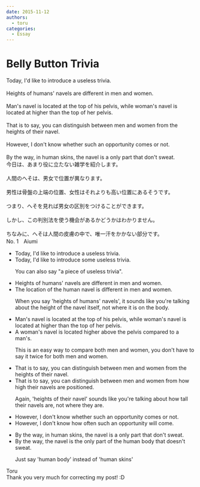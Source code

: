 ```yaml
---
date: 2015-11-12
authors:
  - toru
categories:
  - Essay
---
```


<h1 id="subject_show">Belly Button Trivia</h1>
<div class="date" hidden>Nov 12, 2015 10:39</div>
<div id="post"><div id="body_show_ori">
Today, I'd like to introduce a useless trivia.<br/><br/>Heights of humans' navels are different in men and women. <br/><br/>Man's navel is located at the top of his pelvis, while woman's navel is located at  higher than the top of her pelvis.<br/><br/>That is to say, you can distinguish between men and women from the heights of their navel.<br/><br/>However, I don't know whether such an opportunity comes or not.<br/><br/>By the way, in human skins, the navel is a only part that don't sweat.
</div></div>

<!-- more -->

<div id="post_ja"><div id="body_show_mo">
今日は、あまり役に立たない雑学を紹介します。<br/><br/>人間のへそは、男女で位置が異なります。<br/><br/>男性は骨盤の上端の位置、女性はそれよりも高い位置にあるそうです。<br/><br/>つまり、へそを見れば男女の区別をつけることができます。<br/><br/>しかし、この判別法を使う機会があるかどうかはわかりません。<br/><br/>ちなみに、へそは人間の皮膚の中で、唯一汗をかかない部分です。<br/>
</div></div>
<div id="block"><div class="first_name"> No. 1　<span class="just_name">Aiumi</span></div><div id="block2">
<ul class="correction_field">
<li class="incorrect">Today, I'd like to introduce a useless trivia.</li>
<li class="corrected correct">
Today, I'd like to introduce some useless trivia.
<p class="correction_comment">You can also say "a piece of useless trivia".</p>
</li>
</ul>
<ul class="correction_field">
<li class="incorrect">Heights of humans' navels are different in men and women.</li>
<li class="corrected correct">
The location of the human navel is different in men and women. 
<p class="correction_comment">When you say 'heights of humans' navels', it sounds like you're talking about the height of the navel itself, not where it is on the body.</p>
</li>
</ul>
<ul class="correction_field">
<li class="incorrect">Man's navel is located at the top of his pelvis, while woman's navel is located at  higher than the top of her pelvis.</li>
<li class="corrected correct">
A woman's navel is located higher above the pelvis compared to a man's. 
<p class="correction_comment">This is an easy way to compare both men and women, you don't have to say it twice for both men and women.</p>
</li>
</ul>
<ul class="correction_field">
<li class="incorrect">That is to say, you can distinguish between men and women from the heights of their navel.</li>
<li class="corrected correct">
That is to say, you can distinguish between men and women from how high their navels are positioned. 
<p class="correction_comment">Again, 'heights of their navel' sounds like you're talking about how tall their navels are, not where they are.</p>
</li>
</ul>
<ul class="correction_field">
<li class="incorrect">However, I don't know whether such an opportunity comes or not.</li>
<li class="corrected correct">
However, I don't know how often such an opportunity will come.
</li>
</ul>
<ul class="correction_field">
<li class="incorrect">By the way, in human skins, the navel is a only part that don't sweat.</li>
<li class="corrected correct">
By the way, the navel is the only part of the human body that doesn't sweat. 
<p class="correction_comment">Just say 'human body' instead of 'human skins'</p>
</li>
</ul>
</div><div class="name"><span class="just_name">Toru</span><br>
Thank you very much for correcting my post! :D
</div>
</div>
